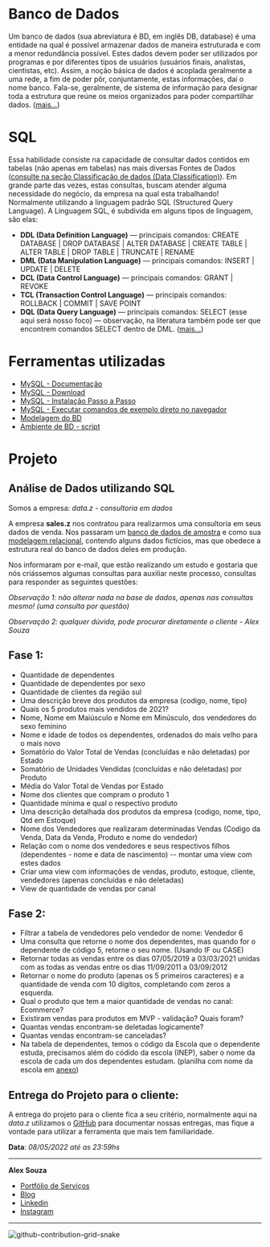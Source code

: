# Banco de Dados

Um banco de dados (sua abreviatura é BD, em inglês DB, database) é uma entidade na qual é possível armazenar dados de maneira estruturada e com a menor redundância possível. Estes dados devem poder ser utilizados por programas e por diferentes tipos de usuários (usuários finais, analistas, cientistas, etc). Assim, a noção básica de dados é acoplada geralmente a uma rede, a fim de poder pôr, conjuntamente, estas informações, daí o nome banco. Fala-se, geralmente, de sistema de informação para designar toda a estrutura que reúne os meios organizados para poder compartilhar dados. ([mais...](https://blogdozouza.wordpress.com/dados/estruturados/banco-de-dados/))

# SQL
Essa habilidade consiste na capacidade de consultar dados contidos em tabelas (não apenas em tabelas) nas mais diversas Fontes de Dados ([consulte na seção Classificação de dados (Data Classification)](https://medium.com/blog-do-zouza/dos-dados-at%C3%A9-a-tomada-de-decis%C3%A3o-534f61abd3cb)). Em grande parte das vezes, estas consultas, buscam atender alguma necessidade do negócio, da empresa na qual esta trabalhando!
Normalmente utilizando a linguagem padrão SQL (Structured Query Language). A Linguagem SQL, é subdivida em alguns tipos de linguagem, são elas:
- **DDL (Data Definition Language)** — principais comandos: CREATE DATABASE | DROP DATABASE | ALTER DATABASE | CREATE TABLE | ALTER TABLE | DROP TABLE | TRUNCATE | RENAME
- **DML (Data Manipulation Language)** — principais comandos: INSERT | UPDATE | DELETE
- **DCL (Data Control Language)** — principais comandos: GRANT | REVOKE
- **TCL (Transaction Control Language)** — principais comandos: ROLLBACK | COMMIT | SAVE POINT
- **DQL (Data Query Language)** — principais comandos: SELECT (esse aqui será nosso foco) — observação, na literatura também pode ser que encontrem comandos SELECT dentro de DML. ([mais...](https://medium.com/@aasouzaconsult/sql-para-an%C3%A1lise-de-dados-2183f746f2e1))

# Ferramentas utilizadas
- [MySQL - Documentação](https://dev.mysql.com/doc/)
- [MySQL - Download](https://dev.mysql.com/downloads/mysql/)
- [MySQL - Instalação Passo a Passo](https://dicasdeprogramacao.com.br/como-instalar-o-mysql-no-windows/)
- [MySQL - Executar comandos de exemplo direto no navegador](https://www.w3schools.com/mysql/mysql_examples.asp)
- [Modelagem do BD](https://github.com/aasouzaconsult/banco-de-dados-para-analistas-e-cientistas-de-dados/blob/main/sales.z/1.%20Modelagem_BD_ERP.png)
- [Ambiente de BD - script](https://github.com/aasouzaconsult/banco-de-dados-para-analistas-e-cientistas-de-dados/blob/main/sales.z/1.%20Script_Criacao_BD_ERP.sql)

# Projeto

**Análise de Dados utilizando SQL**
-----------------------------------
Somos a empresa: *data.z - consultoria em dados*

A empresa **sales.z** nos contratou para realizarmos uma consultoria em seus dados de venda. Nos passaram um [banco de dados de amostra](https://github.com/aasouzaconsult/banco-de-dados-para-analistas-e-cientistas-de-dados/blob/main/sales.z/1.%20Script_Criacao_BD_ERP.sql) e como sua [modelagem relacional](https://github.com/aasouzaconsult/banco-de-dados-para-analistas-e-cientistas-de-dados/blob/main/sales.z/1.%20Modelagem_BD_ERP.png), contendo alguns dados fictícios, mas que obedece a estrutura real do banco de dados deles em produção.

Nos informaram por e-mail, que estão realizando um estudo e gostaria que nós criássemos algumas consultas para auxiliar neste processo, consultas para responder as seguintes questões: 

*Observação 1: não alterar nada na base de dados, apenas nas consultas mesmo! (uma consulta por questão)*

*Observação 2: qualquer dúvida, pode procurar diretamente o cliente - Alex Souza*

Fase 1:
-------
- Quantidade de dependentes
- Quantidade de dependentes por sexo
- Quantidade de clientes da região sul
- Uma descrição breve dos produtos da empresa (codigo, nome, tipo)
- Quais os 5 produtos mais vendidos de 2021?
- Nome, Nome em Maiúsculo e Nome em Minúsculo, dos vendedores do sexo feminino
- Nome e idade de todos os dependentes, ordenados do mais velho para o mais novo
- Somatório do Valor Total de Vendas (concluídas e não deletadas) por Estado
- Somatório de Unidades Vendidas (concluídas e não deletadas) por Produto
- Média do Valor Total de Vendas por Estado
- Nome dos clientes que compram o produto 1
- Quantidade mínima e qual o respectivo produto
- Uma descrição detalhada dos produtos da empresa (codigo, nome, tipo, Qtd em Estoque)
- Nome dos Vendedores que realizaram determinadas Vendas (Codigo da Venda, Data da Venda, Produto e nome do vendedor)
- Relação com o nome dos vendedores e seus respectivos filhos (dependentes - nome e data de nascimento) -- montar uma view com estes dados
- Criar uma view com informações de vendas, produto, estoque, cliente, vendedores (apenas concluídas e não deletadas)
- View de quantidade de vendas por canal

Fase 2:
-------
- Filtrar a tabela de vendedores pelo vendedor de nome: Vendedor 6
- Uma consulta que retorne o nome dos dependentes, mas quando for o dependente de código 5, retorne o seu nome. (Usando IF ou CASE)
- Retornar todas as vendas entre os dias 07/05/2019 a 03/03/2021 unidas com as todas as vendas entre os dias 11/09/2011 a 03/09/2012
- Retornar o nome do produto (apenas os 5 primeiros caracteres) e a quantidade de venda com 10 dígitos, completando com zeros a esquerda.
- Qual o produto que tem a maior quantidade de vendas no canal: Ecommerce?
- Existiram vendas para produtos em MVP - validação? Quais foram?
- Quantas vendas encontram-se deletadas logicamente?
- Quantas vendas encontram-se canceladas?
- Na tabela de dependentes, temos o código da Escola que o dependente estuda, precisamos além do códido da escola (INEP), saber o nome da escola de cada um dos dependentes estudam. (planilha com nome da escola em [anexo](https://github.com/aasouzaconsult/banco-de-dados-para-analistas-e-cientistas-de-dados/blob/main/sales.z/Censo2020_inep.csv))

Entrega do Projeto para o cliente:
----------------------------------
A entrega do projeto para o cliente fica a seu critério, normalmente aqui na *data.z* utilizamos o [GitHub](https://github.com/aasouzaconsult/banco-de-dados-para-analistas-e-cientistas-de-dados/blob/main/sales.z/modelo_doc.md) para documentar nossas entregas, mas fique a vontade para utilizar a ferramenta que mais tem familiaridade.

**Data**: *08/05/2022 até as 23:59hs*

-----------
**Alex Souza**
- [Portfólio de Serviços](https://github.com/aasouzaconsult/Cientista-de-Dados)
- [Blog](https://medium.com/blog-do-zouza)
- [Linkedin](https://www.linkedin.com/in/alex-souza/)
- [Instagram](https://www.instagram.com/alexsouzamsc/)

------
![github-contribution-grid-snake](https://user-images.githubusercontent.com/29084827/164712340-6b03015f-a428-4731-b1b9-a5605de203b2.svg)
